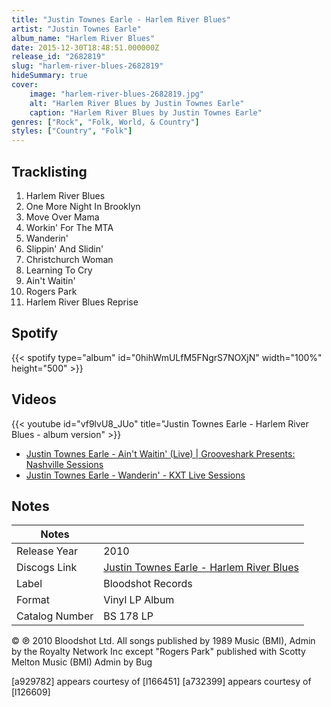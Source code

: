 ```yaml
---
title: "Justin Townes Earle - Harlem River Blues"
artist: "Justin Townes Earle"
album_name: "Harlem River Blues"
date: 2015-12-30T18:48:51.000000Z
release_id: "2682819"
slug: "harlem-river-blues-2682819"
hideSummary: true
cover:
    image: "harlem-river-blues-2682819.jpg"
    alt: "Harlem River Blues by Justin Townes Earle"
    caption: "Harlem River Blues by Justin Townes Earle"
genres: ["Rock", "Folk, World, & Country"]
styles: ["Country", "Folk"]
---
```


## Tracklisting
1. Harlem River Blues
2. One More Night In Brooklyn
3. Move Over Mama
4. Workin' For The MTA
5. Wanderin'
6. Slippin'  And Slidin'
7. Christchurch Woman
8. Learning To Cry
9. Ain't Waitin'
10. Rogers Park
11. Harlem River Blues Reprise


## Spotify
{{< spotify type="album" id="0hihWmULfM5FNgrS7NOXjN" width="100%" height="500" >}}



## Videos
{{< youtube id="vf9lvU8_JUo" title="Justin Townes Earle - Harlem River Blues - album version" >}}
- [Justin Townes Earle - Ain't Waitin' (Live) | Grooveshark Presents: Nashville Sessions](https://www.youtube.com/watch?v=Y9W511HVxuY)
- [Justin Townes Earle - Wanderin' - KXT Live Sessions](https://www.youtube.com/watch?v=-lMUY1VAZEI)

## Notes
| Notes          |             |
| ---------------| ----------- |
| Release Year   | 2010 |
| Discogs Link   | [Justin Townes Earle - Harlem River Blues](https://www.discogs.com/release/2682819-Justin-Townes-Earle-Harlem-River-Blues) |
| Label          | Bloodshot Records |
| Format         | Vinyl LP Album |
| Catalog Number | BS 178 LP |

© ℗ 2010 Bloodshot Ltd.
All songs published by 1989 Music (BMI), Admin by the Royalty Network Inc except
"Rogers Park" published with Scotty Melton Music (BMI) Admin by Bug

[a929782] appears courtesy of [l166451]
[a732399] appears courtesy of [l126609]
 

